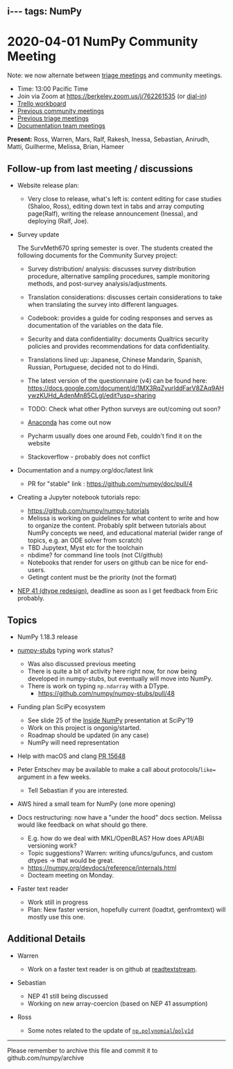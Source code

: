 i---
tags: NumPy
---

# 2020-04-01 NumPy Community Meeting

Note: we now alternate between [triage meetings](https://hackmd.io/68i_JvOYQfy9ERiHgXMPvg) and community meetings.

- Time: 13:00 Pacific Time
- Join via Zoom at https://berkeley.zoom.us/j/762261535 (or [dial-in](https://berkeley.zoom.us/u/aC3ENhycM))
- [Trello workboard](https://trello.com/b/Azg4fYZH/numpy-at-bids)
- [Previous community meetings](https://github.com/numpy/archive/tree/master/status_meetings)
- [Previous triage meetings](https://github.com/numpy/archive/tree/master/triage_meetings)
- [Documentation team meetings](https://hackmd.io/oB_boakvRqKR-_2jRV-Qjg)


**Present:** Ross, Warren, Mars, Ralf, Rakesh, Inessa, Sebastian, Anirudh, Matti, Guilherme, Melissa, Brian, Hameer


## Follow-up from last meeting / discussions

- Website release plan:
  - Very close to release, what's left is: content editing for case studies (Shaloo, Ross), editing down text in tabs and array computing page(Ralf), writing the release announcement (Inessa), and deploying (Ralf, Joe). 

- Survey update

  The SurvMeth670 spring semester is over. The students created the following documents for the Community Survey project:

  - Survey distribution/ analysis: discusses survey distribution procedure, alternative sampling procedures,  sample monitoring methods, and post-survey analysis/adjustments.  

  - Translation considerations: discusses certain considerations to take when translating the survey into different languages.



  - Codebook: provides a guide for coding responses and serves as documentation of the variables on the data file.

  - Security and data confidentiality: documents Qualtrics security policies and provides recommendations for data confidentiality.

  - Translations lined up: Japanese, Chinese Mandarin, Spanish, Russian, Portuguese, decided not to do Hindi.

  - The latest version of the questionnaire (v4) can be found here: https://docs.google.com/document/d/1MX3RqZyurlddFarV8ZAq9AHywzKUHd_AdenMn85CLgI/edit?usp=sharing 

  - TODO: Check what other Python surveys are out/coming out soon?
  - [Anaconda](https://www.surveymonkey.com/r/CTDDMJ6) has come out now
  - Pycharm usually does one around Feb, couldn't find it on the website
  - Stackoverflow - probably does not conflict


- Documentation and a numpy.org/doc/latest link
  * PR for "stable" link : https://github.com/numpy/doc/pull/4

- Creating a Jupyter notebook tutorials repo:
  - https://github.com/numpy/numpy-tutorials
  - Melissa is working on guidelines for what content to write and how to organize the content. Probably split between tutorials about NumPy concepts we need, and educational material (wider range of topics, e.g. an ODE solver from scratch)
  - TBD Jupytext, Myst etc for the toolchain
  - nbdime? for command line tools (not CI/github)
  - Notebooks that render for users on github can be nice for end-users.
  - Getingt content must be the priority (not the format)

- [NEP 41 (dtype redesign)](https://numpy.org/neps/nep-0041-improved-dtype-support.html), deadline as soon as I get feedback from Eric probably.


## Topics

- NumPy 1.18.3 release

- [numpy-stubs](https://github.com/numpy/numpy-stubs) typing work status?
  - Was also discussed previous meeting
  - There is quite a bit of activity here right now, for now being developed in numpy-stubs, but eventually will move into NumPy.
  - There is work on typing `np.ndarray` with a DType.
    - https://github.com/numpy/numpy-stubs/pull/48

- Funding plan SciPy ecosystem
  - See slide 25 of the [Inside NumPy](https://www.slideshare.net/RalfGommers/inside-numpy-preparing-for-the-next-decade) presentation at SciPy'19
  - Work on this project is ongonig/started.
  - Roadmap should be updated (in any case)
  - NumPy will need representation

- Help with macOS and clang [PR 15648](https://github.com/numpy/numpy/pull/15648)

- Peter Entschev may be available to make a call about protocols/`like=` argument in a few weeks.
  - Tell Sebastian if you are interested.

- AWS hired a small team for NumPy (one more opening)

- Docs restructuring: now have a "under the hood" docs section. Melissa would like feedback on what should go there.
  - E.g. how do we deal with MKL/OpenBLAS? How does API/ABI versioning work?
  - Topic suggestions? Warren: writing ufuncs/gufuncs, and custom dtypes -> that would be great.
  - https://numpy.org/devdocs/reference/internals.html
  - Docteam meeting on Monday.

- Faster text reader
  - Work still in progress
  - Plan: New faster version, hopefully current (loadtxt, genfromtext) will mostly use this one.


## Additional Details

- Warren

  - Work on a faster text reader is on github at [readtextstream](https://github.com/WarrenWeckesser/readtextstream).

- Sebastian
  * NEP 41 still being discussed
  * Working on new array-coercion (based on NEP 41 assumption)

- Ross
  * Some notes related to the update of [`np.polynomial`/`poly1d`](https://hackmd.io/1CUvnChwQmmpqrvmIbKDsA)

---

Please remember to archive this file and commit it to github.com/numpy/archive

